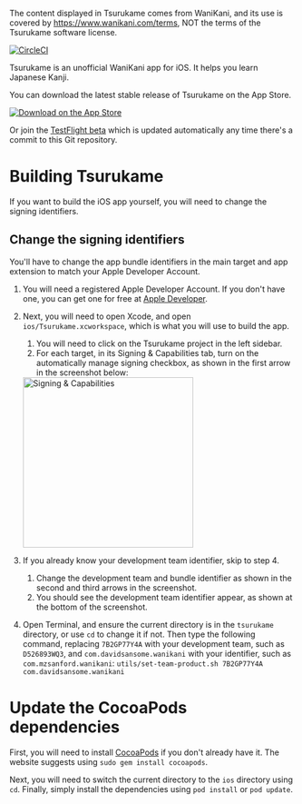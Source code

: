 The content displayed in Tsurukame comes from WaniKani, and its use is covered by
https://www.wanikani.com/terms, NOT the terms of the Tsurukame software license.

[![CircleCI](https://circleci.com/gh/davidsansome/tsurukame.svg?style=shield)](https://circleci.com/gh/davidsansome/tsurukame)

Tsurukame is an unofficial WaniKani app for iOS.  It helps you learn Japanese Kanji.

You can download the latest stable release of Tsurukame on the App Store.

[![Download on the App Store](https://devimages-cdn.apple.com/app-store/marketing/guidelines/images/badge-example-preferred.png)](https://itunes.apple.com/us/app/tsurukame-for-wanikani/id1367114761)

Or join the [TestFlight beta](https://testflight.apple.com/join/Fijye2AA)
which is updated automatically any time there's a commit to this Git repository.

# Building Tsurukame

If you want to build the iOS app yourself, you will need to change the signing identifiers.

## Change the signing identifiers
You'll have to change the app bundle identifiers in the main target and app extension to match your Apple Developer Account.

1. You will need a registered Apple Developer Account. If you don't have one, you can get one for free at [Apple Developer](https://developer.apple.com/account/).
2. Next, you will need to open Xcode, and open `ios/Tsurukame.xcworkspace`, which is what you will use to build the app.
	1. You will need to click on the Tsurukame project in the left sidebar.
	2. For each target, in its Signing & Capabilities tab, turn on the automatically manage signing checkbox, as shown in the first arrow in the screenshot below:

    <img width="300" alt="Signing & Capabilities" src="https://user-images.githubusercontent.com/46784000/86614807-2a4f2780-bf79-11ea-8de5-dd3434b48afd.png">
3. If you already know your development team identifier, skip to step 4.
	1. Change the development team and bundle identifier as shown in the second and third arrows in the screenshot.
	2. You should see the development team identifier appear, as shown at the bottom of the screenshot. 
4. Open Terminal, and ensure the current directory is in the `tsurukame` directory, or use `cd` to change it if not. Then type the following command, replacing `7B2GP77Y4A` with your development team, such as `D526893WQ3`, and `com.davidsansome.wanikani` with your identifier, such as `com.mzsanford.wanikani`:
    `utils/set-team-product.sh 7B2GP77Y4A com.davidsansome.wanikani` 

# Update the CocoaPods dependencies
First, you will need to install [CocoaPods](https://cocoapods.org) if you don't already have it. The website suggests using `sudo gem install cocoapods`.

Next, you will need to switch the current directory to the `ios` directory using `cd`. 
Finally, simply install the dependencies using `pod install` or `pod update`.
